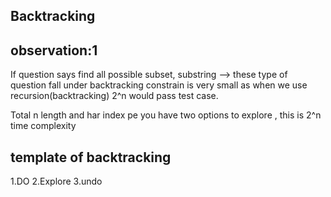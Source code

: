 ## Backtracking




## observation:1 
If question says find all possible subset, substring --> these type of question fall under backtracking
constrain is very small as when we use recursion(backtracking) 2^n would pass test case.

Total n length and har index pe you have two options to explore , this is 2^n time complexity

## template of backtracking

1.DO
2.Explore
3.undo


